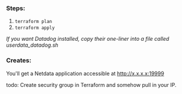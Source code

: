 ### Steps: ###

1. `terraform plan`
2. `terraform apply`


<i>If you want Datadog installed, copy their one-liner into a file called userdata_datadog.sh</i>

### Creates: ###

You'll get a Netdata application accessible at http://x.x.x.x:19999

todo: Create security group in Terraform and somehow pull in your IP.
